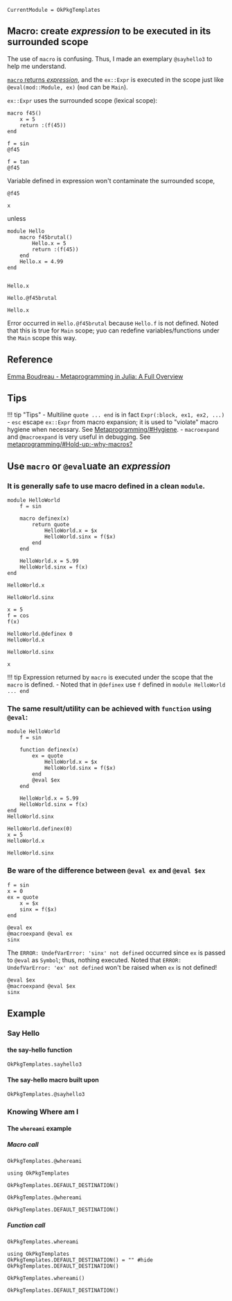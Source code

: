 ```@meta
CurrentModule = OkPkgTemplates
```

## Macro: create *expression* to be executed in its surrounded scope

The use of `macro` is confusing. Thus, I made an exemplary `@sayhello3` to help me understand.

[`macro` returns *expression*](https://docs.julialang.org/en/v1/manual/metaprogramming/#man-macros), and the `ex::Expr` is executed in the scope just like `@eval(mod::Module, ex)` (`mod` can be `Main`).

`ex::Expr` uses the surrounded scope (lexical scope):

```@example a789
macro f45()
    x = 5
    return :(f(45))
end
```

```@example a789
f = sin
@f45
```

```@example a789
f = tan
@f45
```

Variable defined in expression won't contaminate the surrounded scope,
```@repl a789
@f45

x
```

unless

```@example b789
module Hello
    macro f45brutal()
        Hello.x = 5
        return :(f(45))
    end
    Hello.x = 4.99
end
```

```@repl b789

Hello.x

Hello.@f45brutal

Hello.x
```

Error occurred in `Hello.@f45brutal` because `Hello.f` is not defined. Noted that this is true for `Main` scope; yuo can redefine variables/functions under the `Main` scope this way.


## Reference

[Emma Boudreau - Metaprogramming in Julia: A Full Overview](https://towardsdatascience.com/metaprogramming-in-julia-a-full-overview-2b4e811f1f77)

## Tips

!!! tip "Tips"
    - Multiline `quote ... end` is in fact `Expr(:block, ex1, ex2, ...)`
    - `esc` escape `ex::Expr` from macro expansion; it is used to "violate" macro hygiene when necessary. See [Metaprogramming/#Hygiene](https://docs.julialang.org/en/v1/manual/metaprogramming/#Hygiene).
    - `macroexpand` and `@macroexpand` is very useful in debugging. See [metaprogramming/#Hold-up:-why-macros?](https://docs.julialang.org/en/v1/manual/metaprogramming/#Hold-up:-why-macros?)

## Use `macro` or `@eval`uate an *expression*

### It is generally safe to use macro defined in a clean `module`.

```@example cx7d
module HelloWorld
    f = sin

    macro definex(x)
        return quote
            HelloWorld.x = $x
            HelloWorld.sinx = f($x)
        end
    end

    HelloWorld.x = 5.99
    HelloWorld.sinx = f(x)
end
```

```@example cx7d
HelloWorld.x
```

```@example cx7d
HelloWorld.sinx
```

```@example cx7d
x = 5
f = cos
f(x)
```


```@example cx7d
HelloWorld.@definex 0
HelloWorld.x
```

```@example cx7d
HelloWorld.sinx
```

```@example cx7d
x
```

!!! tip
    Expression returned by `macro` is executed under the scope that the `macro` is defined.
    - Noted that in `@definex` use `f` defined in `module HelloWorld ... end`

### The same result/utility can be achieved with `function` using `@eval`:

```@example as5w
module HelloWorld
    f = sin

    function definex(x)
        ex = quote
            HelloWorld.x = $x
            HelloWorld.sinx = f($x)
        end
        @eval $ex
    end

    HelloWorld.x = 5.99
    HelloWorld.sinx = f(x)
end
HelloWorld.sinx
```

```@example as5w
HelloWorld.definex(0)
x = 5
HelloWorld.x
```

```@example as5w
HelloWorld.sinx
```


### Be ware of the difference between `@eval ex` and `@eval $ex`

```@example afd8s
f = sin
x = 0
ex = quote
    x = $x
    sinx = f($x)
end
```



```@repl afd8s
@eval ex
@macroexpand @eval ex
sinx
```

The `ERROR: UndefVarError: 'sinx' not defined` occurred since `ex` is passed to `@eval` as `Symbol`; thus, nothing executed. 
Noted that `ERROR: UndefVarError: 'ex' not defined` won't be raised when `ex` is not defined!


```@repl afd8s
@eval $ex
@macroexpand @eval $ex
sinx
```


## Example 

### Say Hello
#### the say-hello function
```@docs
OkPkgTemplates.sayhello3
```

#### The say-hello macro built upon
```@docs
OkPkgTemplates.@sayhello3
```

### Knowing Where am I

#### The `whereami` example

##### Macro call
```@docs
OkPkgTemplates.@whereami
```

```@repl
using OkPkgTemplates

OkPkgTemplates.DEFAULT_DESTINATION()

OkPkgTemplates.@whereami

OkPkgTemplates.DEFAULT_DESTINATION()
```

##### Function call
```@docs
OkPkgTemplates.whereami
```

```@example a123
using OkPkgTemplates
OkPkgTemplates.DEFAULT_DESTINATION() = "" #hide
OkPkgTemplates.DEFAULT_DESTINATION()
```

```@example a123
OkPkgTemplates.whereami()
```

```@example a123
OkPkgTemplates.DEFAULT_DESTINATION()
```


